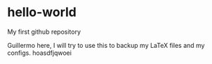 # hello-world
My first github repository

Guillermo here, I will try to use this to backup my LaTeX files and my configs.
 hoasdfjqwoei
